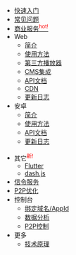 - [快速入门](README.md)
- [常见问题](FAQ.md)
- [商业服务<sup style="color:red;">hot!</sup>](commercial.md)
- Web
    - [简介](/web/introduction.md)
    - [使用方法](/web/usage.md)
    - [第三方播放器](web/players.md)
    - [CMS集成](/web/CMS.md)
    - [API文档](/web/API.md)
    - [CDN](/web/CDN.md)
    - [更新日志](/web/logs.md)
- 安卓
    - [简介](/android/introduction.md)
    - [使用方法](/android/usage.md)
    - [API文档](/android/API.md)
    - [更新日志](/android/logs.md)
<!--
- iOS
    - [简介](/ios/introduction.md)
    - [使用方法](/ios/usage.md)
    - [API文档](/ios/API.md)
    - [更新日志](/ios/logs.md)
-->
- 其它<sup style="color:red;">新!</sup>
    - [Flutter](/flutter.md)
    - [dash.js](/dashjs.md)
- [信令服务](signaling.md)
- [P2P优化](m3u8.md)
- 控制台
    - [绑定域名/AppId](bindings.md)
    - [数据分析](data-explain.md)
    - [P2P控制](p2p-control.md)
- 更多
    - [技术原理](design.md)
    
  

